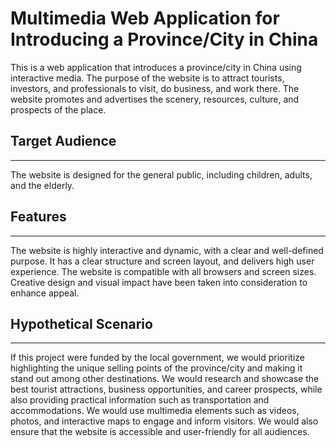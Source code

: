 # Multimedia Web Application for Introducing a Province/City in China

This is a web application that introduces a province/city in China using interactive media. The purpose of the website is to attract tourists, investors, and professionals to visit, do business, and work there. The website promotes and advertises the scenery, resources, culture, and prospects of the place.

## Target Audience
---
The website is designed for the general public, including children, adults, and the elderly.

## Features
---
The website is highly interactive and dynamic, with a clear and well-defined purpose. It has a clear structure and screen layout, and delivers high user experience. The website is compatible with all browsers and screen sizes. Creative design and visual impact have been taken into consideration to enhance appeal.

## Hypothetical Scenario
---
If this project were funded by the local government, we would prioritize highlighting the unique selling points of the province/city and making it stand out among other destinations. We would research and showcase the best tourist attractions, business opportunities, and career prospects, while also providing practical information such as transportation and accommodations. We would use multimedia elements such as videos, photos, and interactive maps to engage and inform visitors. We would also ensure that the website is accessible and user-friendly for all audiences.
